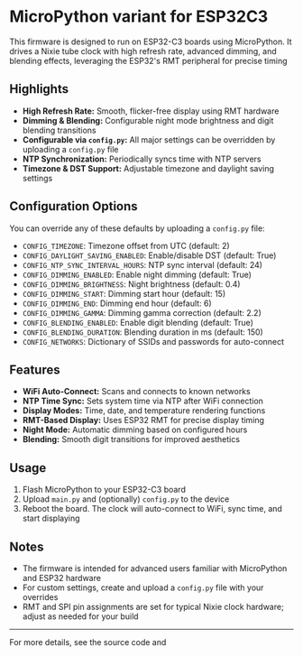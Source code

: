 # MicroPython variant for ESP32C3

This firmware is designed to run on ESP32-C3 boards using MicroPython. It drives a Nixie tube clock with high refresh rate, advanced dimming, and blending effects, leveraging the ESP32's RMT peripheral for precise timing

## Highlights

- **High Refresh Rate:** Smooth, flicker-free display using RMT hardware
- **Dimming & Blending:** Configurable night mode brightness and digit blending transitions
- **Configurable via `config.py`:** All major settings can be overridden by uploading a `config.py` file
- **NTP Synchronization:** Periodically syncs time with NTP servers
- **Timezone & DST Support:** Adjustable timezone and daylight saving settings

## Configuration Options

You can override any of these defaults by uploading a `config.py` file:

- `CONFIG_TIMEZONE`: Timezone offset from UTC (default: 2)
- `CONFIG_DAYLIGHT_SAVING_ENABLED`: Enable/disable DST (default: True)
- `CONFIG_NTP_SYNC_INTERVAL_HOURS`: NTP sync interval (default: 24)
- `CONFIG_DIMMING_ENABLED`: Enable night dimming (default: True)
- `CONFIG_DIMMING_BRIGHTNESS`: Night brightness (default: 0.4)
- `CONFIG_DIMMING_START`: Dimming start hour (default: 15)
- `CONFIG_DIMMING_END`: Dimming end hour (default: 6)
- `CONFIG_DIMMING_GAMMA`: Dimming gamma correction (default: 2.2)
- `CONFIG_BLENDING_ENABLED`: Enable digit blending (default: True)
- `CONFIG_BLENDING_DURATION`: Blending duration in ms (default: 150)
- `CONFIG_NETWORKS`: Dictionary of SSIDs and passwords for auto-connect

## Features

- **WiFi Auto-Connect:** Scans and connects to known networks
- **NTP Time Sync:** Sets system time via NTP after WiFi connection
- **Display Modes:** Time, date, and temperature rendering functions
- **RMT-Based Display:** Uses ESP32 RMT for precise display timing
- **Night Mode:** Automatic dimming based on configured hours
- **Blending:** Smooth digit transitions for improved aesthetics

## Usage

1. Flash MicroPython to your ESP32-C3 board
2. Upload `main.py` and (optionally) `config.py` to the device
3. Reboot the board. The clock will auto-connect to WiFi, sync time, and start displaying

## Notes

- The firmware is intended for advanced users familiar with MicroPython and ESP32 hardware
- For custom settings, create and upload a `config.py` file with your overrides
- RMT and SPI pin assignments are set for typical Nixie clock hardware; adjust as needed for your build

---

For more details, see the source code and
